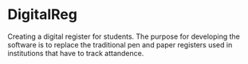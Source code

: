 # DigitalReg
Creating a digital register for students.
The purpose for developing the software is to replace the traditional pen and paper registers used in institutions that have to track attandence.
